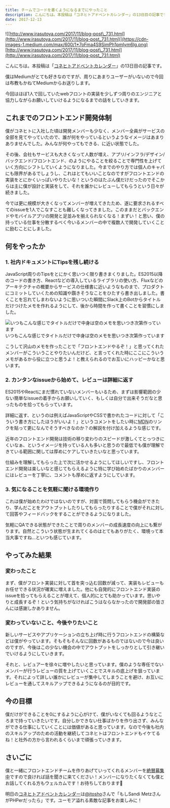 ```yaml
---
title: チームでコードを書くようになるまでにやったこと
description: こんにちは。本投稿は「コネヒトアドベントカレンダー」の13日目の記事です。
date: 2017-12-13
---
```


![[http://www.irasutoya.com/2017/11/blog-post\_731.html](http://www.irasutoya.com/2017/11/blog-post_731.html)](https://cdn-images-1.medium.com/max/600/1*7oFma4S9SimPh1pmIym6lg.png)
[http://www.irasutoya.com/2017/11/blog-post\_731.html](http://www.irasutoya.com/2017/11/blog-post_731.html)

こんにちは。本投稿は「[コネヒトアドベントカレンダー](https://qiita.com/advent-calendar/2017/connehito)」の13日目の記事です。

僕はMediumがとても好きなのですが、周りにあまりユーザーがいないので今回は布教もかねてMediumからお送りします。

今回はほぼ1人で回していたwebフロントの実装を少しずつ周りのエンジニアと協力しながらお願いしていけるようになるまでの話をしていきます。

## これまでのフロントエンド開発体制

僕がコネヒトに入社した頃は開発メンバーも少なく、メンバー全員がサービスの全部を見てやっていたので、誰が何をやっているというようなイメージはあまりありませんでした。みんなが何やってもできる、に近い状態でした。

その後、会社もサービスも大きくなって人数が増え、アプリ/インフラ/デザイン/バックエンド/フロントエンド、のようにやることを絞ることで専門性を上げていく方向にシフトしていくようになりました。今までのやり方では個人のキャパにも限界があるでしょうし、これはとてもいいことなのですがフロントエンドの実装をとにかくいっぱいやりたいな！というのはたぶん僕だけだったのでそこからは主に僕が設計と実装をして、それを誰かにレビューしてもらうという日々が続きました。

今では更に規模が大きくなってメンバーが増えてきたため、遂に要求されるすべてのissueを1人でこなすことも難しくなってきました。このままだとバックエンドやモバイルアプリの開発と足並みを揃えられなくなる！まずい！と思い、僕の持っている仕事を分散するべく今いるメンバーの中で複数人で開発していくことに励むことにしました。

## 何をやったか

### 1\. 社内ドキュメントにTipsを残し続ける

JavaScript周りのTipsをとにかく思いつく限り書きまくりました。ES2015以降のコードの書き方、Reactなどの導入しているライブラリの使い方、Fluxなどのアーキテクチャの概要からサービスの仕様書に近いようなものまで、プロダクトにコミットしていくための知識や躓きそうなことをひたすら書き出しました。書くことを忘れてしまわないように思いついた瞬間にSlack上のBotからタイトルだけつけたメモを作れるようにして、後から時間を作って書くことを習慣にしました。

![いつもこんな感じでタイトルだけで中身は空のメモを思いつき次第作っています](https://cdn-images-1.medium.com/max/800/1*eufs23XMFPqRRZlexHSMVg.png)
いつもこんな感じでタイトルだけで中身は空のメモを思いつき次第作っています

こうして沢山のメモを作ったことで「フロントエンドやるぞ！」と思ってくれたメンバーがこういうことやりたいんだけど、と言ってくれた時にここにこういうメモがあるから役に立つと思うよ！と教えられるのでお互いにハッピーかなと思います。

### 2\. カンタンなissueから始めて、レビューは詳細に返す

ES2015やReactにまだ慣れていないメンバーもいるため、まずは影響範囲の少ない簡単なissueの着手からお願いしていく、もしくは自分で出来そうだなと思ったものを拾ってもらっています。

詳細に返す、というのは例えばJavaScriptやCSSで書かれたコードに対して「こういう書き方にしたほうがいいよ！」というコメントをしたい時に[MDN](https://developer.mozilla.org/ja/)のリンクを貼って更になんでそうすべきなのか？の解説を付け加えるような感じです。

近年のフロントエンド開発は技術の移り変わりのスピードが激しくてとっつきにくいなぁ、というイメージを持っている人も多いと思うので最低でも僕が理解できている範囲に関しては厚めにケアしていきたいなと思っています。

仕組みを理解してもらった上で次に活かせるようにしてほしいですし、フロントエンド開発は楽しいなと感じてもらえるように特に学び始めたばかりのメンバーにはレビューを丁寧に、コメントも厚めに返すようにしています。

### 3\. 気になることを気軽に聞ける環境作り

これは僕が始めたわけではないのですが、対面で質問してもらう機会ができたり、学んだことをアウトプットしたりしてもらったりすることで僕がそれに対して回答やフィードバックをすることができるようになりました。

気軽にQAできる状態ができたことで周りのメンバーの成長速度の向上にも繋がります。自然とこういう状態が生まれてくるのはとてもありがたく、環境って本当大事ですね…といつも感じています。

## やってみた結果

### 変わったこと

まず、僕がフロント実装に対して首を突っ込む回数が減って、実装もレビューもお任せできる状況が確実に増えました。他にも自発的にフロントエンド実装のissueを拾ってもらえることが増えて、個人的にとても助かっています。思いやりと成長するぞ！という気持ちがなければこうはならなかったので開発部の皆さんには感謝しかありません。

### 変わっていないこと、今後やりたいこと

新しいサービスやアプリケーションの立ち上げ時に行うフロントエンドの構築などは僕がやっています。そもそもそんなに回数があるものではないので今は良いのですが、今後はこの少ない機会の中でアウトプットをしっかりとして引き継いでいけるようにしていきます。

それと、レビュアーを徐々に増やしたいと思っています。僕のような専任でないメンバーが行うレビューの質を上げていくことでスキルの底上げを狙っています。それによって詳しい誰かにレビューが集中してしまうことを避け、お互いにレビューを通してスキルアップできるようになるのが目的です。

## 今の目標

僕だけができることを0にするように心がけて、僕がいなくても回るようなところまで持っていきたいです。自分しかできない仕事ばかりを作り出さず、みんなができる仕事にしていくことには価値があると思っています。なので今後も社内のスキルアップのための活動を継続してコネヒトはフロントエンドもイケてるね！と社外の方から言われるくらいまで頑張っていきます。

## さいごに

僕と一緒にフロントエンドチームを作りあげていってくれるメンバーを[絶賛募集中](https://www.wantedly.com/projects/115695)ですので良ければ話を聞きに来てください！メンバーになりたくなくても僕とお話してくれる方もウェルカムです！お待ちしております🙌

明日の[コネヒトアドベントカレンダー](https://qiita.com/advent-calendar/2017/connehito)は[@itosho](https://qiita.com/itosho)さんで「もしSandi MetzさんがPHPerだったら」です。ユーモア溢れる素敵な記事をお楽しみに！
